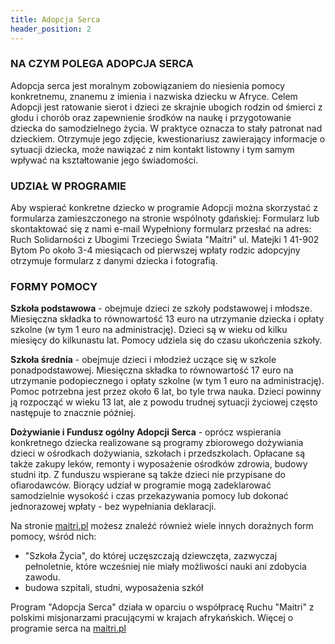 ```yaml
---
title: Adopcja Serca
header_position: 2
---
```

### NA CZYM POLEGA ADOPCJA SERCA

Adopcja serca jest moralnym zobowiązaniem do niesienia pomocy konkretnemu, znanemu z imienia i nazwiska dziecku w Afryce. Celem Adopcji jest ratowanie sierot i dzieci ze skrajnie ubogich rodzin od śmierci z głodu i chorób oraz zapewnienie środków na naukę i przygotowanie dziecka do samodzielnego życia. W praktyce oznacza to stały patronat nad dzieckiem. Otrzymuje jego zdjęcie, kwestionariusz zawierający informacje o sytuacji dziecka, może nawiązać z nim kontakt listowny i tym samym wpływać na kształtowanie jego świadomości.

### UDZIAŁ W PROGRAMIE

Aby wspierać konkretne dziecko w programie Adopcji można skorzystać z formularza zamieszczonego na stronie wspólnoty gdańskiej: Formularz lub skontaktować się z nami e-mail
Wypełniony formularz przesłać na adres:
Ruch Solidarności z Ubogimi Trzeciego Świata "Maitri"
ul. Matejki 1
41-902 Bytom
Po około 3-4 miesiącach od pierwszej wpłaty rodzic adopcyjny otrzymuje formularz z danymi dziecka i fotografią.

### **FORMY POMOCY**

**Szkoła podstawowa** - obejmuje dzieci ze szkoły podstawowej i młodsze. Miesięczna składka to równowartość 13 euro na utrzymanie dziecka i opłaty szkolne (w tym 1 euro na administrację). Dzieci są w wieku od kilku miesięcy do kilkunastu lat. Pomocy udziela się do czasu ukończenia szkoły.

**Szkoła średnia** - obejmuje dzieci i młodzież uczące się w szkole ponadpodstawowej. Miesięczna składka to równowartość 17 euro na utrzymanie podopiecznego i opłaty szkolne (w tym 1 euro na administrację). Pomoc potrzebna jest przez około 6 lat, bo tyle trwa nauka. Dzieci powinny ją rozpocząć w wieku 13 lat, ale z powodu trudnej sytuacji życiowej często następuje to znacznie później.

**Dożywianie i Fundusz ogólny Adopcji Serca** - oprócz wspierania konkretnego dziecka realizowane są programy zbiorowego dożywiania dzieci w ośrodkach dożywiania, szkołach i przedszkolach. Opłacane są także zakupy leków, remonty i wyposażenie ośrodków zdrowia, budowy studni itp. Z funduszu wspierane są także dzieci nie przypisane do ofiarodawców. Biorący udział w programie mogą zadeklarować samodzielnie wysokość i czas przekazywania pomocy lub dokonać jednorazowej wpłaty - bez wypełniania deklaracji.

Na stronie [maitri.pl](http://maitri.pl/) możesz znaleźć również wiele innych doraźnych form pomocy, wśród nich:

* "Szkoła Życia", do której uczęszczają dziewczęta, zazwyczaj pełnoletnie, które wcześniej nie miały możliwości nauki ani zdobycia zawodu.
* budowa szpitali, studni, wyposażenia szkół

Program "Adopcja Serca" działa w oparciu o współpracę Ruchu "Maitri" z polskimi misjonarzami pracującymi w krajach afrykańskich. Więcej o programie serca na [maitri.pl](http://maitri.pl/)